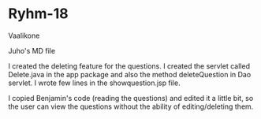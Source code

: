 # Ryhm-18
Vaalikone

Juho's MD file

I created the deleting feature for the questions.
I created the servlet called Delete.java in the app package and also
the method deleteQuestion in Dao servlet.
I wrote few lines in the showquestion.jsp file.

I copied Benjamin's code (reading the questions) and edited it a little bit,
so the user can view the questions without the ability of editing/deleting them.
